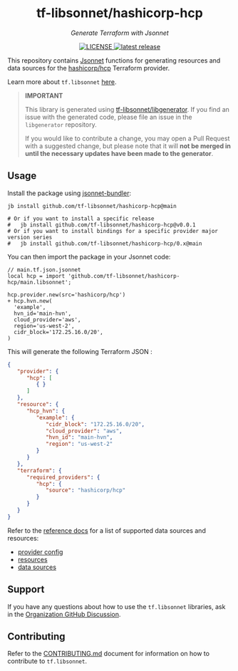 <h1 align="center">tf-libsonnet/hashicorp-hcp</h1>

<p align="center">
  <em>Generate Terraform with Jsonnet</em>
</p>

<p align="center">
  <a href="https://github.com/tf-libsonnet/hashicorp-hcp/blob/main/LICENSE">
    <img alt="LICENSE" src="https://img.shields.io/github/license/tf-libsonnet/hashicorp-hcp?style=for-the-badge">
  </a>
  <a href="https://github.com/tf-libsonnet/hashicorp-hcp/releases/latest">
    <img alt="latest release" src="https://img.shields.io/github/v/release/tf-libsonnet/hashicorp-hcp?style=for-the-badge">
  </a>
</p>

This repository contains [Jsonnet](https://jsonnet.org/) functions for generating resources and data sources for the
[hashicorp/hcp](https://registry.terraform.io/providers/hashicorp/hcp) Terraform provider.

Learn more about `tf.libsonnet` [here](https://docs.tflibsonnet.com).

> **IMPORTANT**
>
> This library is generated using [tf-libsonnet/libgenerator](https://github.com/tf-libsonnet/libgenerator). If you find
> an issue with the generated code, please file an issue in the `libgenerator` repository.
>
> If you would like to contribute a change, you may open a Pull Request with a suggested change, but please note that it
> will **not be merged in until the necessary updates have been made to the generator**.

## Usage

Install the package using [jsonnet-bundler](https://github.com/jsonnet-bundler/jsonnet-bundler):

```
jb install github.com/tf-libsonnet/hashicorp-hcp@main

# Or if you want to install a specific release
#   jb install github.com/tf-libsonnet/hashicorp-hcp@v0.0.1
# Or if you want to install bindings for a specific provider major version series
#   jb install github.com/tf-libsonnet/hashicorp-hcp/0.x@main
```

You can then import the package in your Jsonnet code:

```jsonnet
// main.tf.json.jsonnet
local hcp = import 'github.com/tf-libsonnet/hashicorp-hcp/main.libsonnet';

hcp.provider.new(src='hashicorp/hcp')
+ hcp.hvn.new(
  'example',
  hvn_id='main-hvn',
  cloud_provider='aws',
  region='us-west-2',
  cidr_block='172.25.16.0/20',
)
```

This will generate the following Terraform JSON :

```json
{
   "provider": {
      "hcp": [
         { }
      ]
   },
   "resource": {
      "hcp_hvn": {
         "example": {
            "cidr_block": "172.25.16.0/20",
            "cloud_provider": "aws",
            "hvn_id": "main-hvn",
            "region": "us-west-2"
         }
      }
   },
   "terraform": {
      "required_providers": {
         "hcp": {
            "source": "hashicorp/hcp"
         }
      }
   }
}
```

Refer to the [reference docs](/docs/0.x/README.md) for a list of supported data sources and resources:

- [provider config](/docs/0.x/provider.md)
- [resources](/docs/0.x/README.md)
- [data sources](/docs/0.x/data/index.md)


## Support

If you have any questions about how to use the `tf.libsonnet` libraries, ask in the [Organization GitHub
Discussion](https://github.com/orgs/tf-libsonnet/discussions).


## Contributing

Refer to the [CONTRIBUTING.md](/CONTRIBUTING.md) document for information on how to contribute to `tf.libsonnet`.
